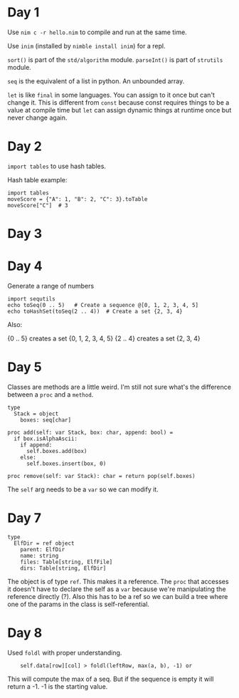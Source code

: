 # Day 1

Use `nim c -r hello.nim` to compile and run at the same time.

Use `inim` (installed by `nimble install inim`) for a repl.

`sort()` is part of the `std/algorithm` module. 
`parseInt()` is part of `strutils` module.

`seq` is the equivalent of a list in python. An unbounded array.

`let` is like `final` in some languages. You can assign to it once but can't change it. This is different from `const` because const requires things to be a value at compile time but `let` can assign dynamic things at runtime once but never change again.

# Day 2

`import tables` to use hash tables.

Hash table example:

```
import tables
moveScore = {"A": 1, "B": 2, "C": 3}.toTable
moveScore["C"]  # 3
```

# Day 3


# Day 4


Generate a range of numbers
```
import sequtils
echo toSeq(0 .. 5)   # Create a sequence @[0, 1, 2, 3, 4, 5]
echo toHashSet(toSeq(2 .. 4))  # Create a set {2, 3, 4}
```

Also: 

{0 .. 5} creates a set {0, 1, 2, 3, 4, 5}
{2 .. 4} creates a set {2, 3, 4}

# Day 5

Classes are methods are a little weird. I'm still not sure what's the difference between a `proc` and a `method`.

```
type
  Stack = object
    boxes: seq[char]

proc add(self: var Stack, box: char, append: bool) = 
  if box.isAlphaAscii:
    if append:
      self.boxes.add(box)
    else:
      self.boxes.insert(box, 0)

proc remove(self: var Stack): char = return pop(self.boxes)
```

The `self` arg needs to be a `var` so we can modify it. 

# Day 7

```
type
  ElfDir = ref object
    parent: ElfDir
    name: string
    files: Table[string, ElfFile]
    dirs: Table[string, ElfDir]
```

The object is of type `ref`. This makes it a reference. The `proc` that accesses it doesn't have to declare the self as a `var` because we're manipulating the reference directly (?). Also this has to be a ref so we can build a tree where one of the params in the class is self-referential.

# Day 8

Used `foldl` with proper understanding. 

```
    self.data[row][col] > foldl(leftRow, max(a, b), -1) or
```

This will compute the max of a seq. But if the sequence is empty it will return a -1. -1 is the starting value. 
